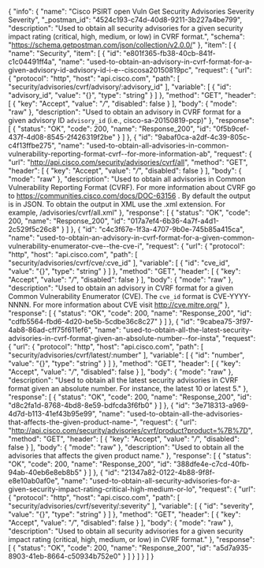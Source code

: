 {
  "info": {
    "name": "Cisco PSIRT open Vuln Get Security Advisories Severity Severity",
    "_postman_id": "4524c193-c74d-40d8-9211-3b227a4be799",
    "description": "Used to obtain all security advisories for a given security impact rating (critical, high, medium, or low) in CVRF format.",
    "schema": "https://schema.getpostman.com/json/collection/v2.0.0/"
  },
  "item": [
    {
      "name": "Security",
      "item": [
        {
          "id": "e801f365-fb38-40cb-841f-c1c04491ff4a",
          "name": "used-to-obtain-an-advisory-in-cvrf-format-for-a-given-advisory-id-advisory-id-i-e--ciscosa20150819pc",
          "request": {
            "url": {
              "protocol": "http",
              "host": "api.cisco.com",
              "path": [
                "security/advisories/cvrf/advisory/:advisory_id"
              ],
              "variable": [
                {
                  "id": "advisory_id",
                  "value": "{}",
                  "type": "string"
                }
              ]
            },
            "method": "GET",
            "header": [
              {
                "key": "Accept",
                "value": "*/*",
                "disabled": false
              }
            ],
            "body": {
              "mode": "raw"
            },
            "description": "Used to obtain an advisory in CVRF format for a given advisory ID `advisory_id` (i.e., cisco-sa-20150819-pcp)"
          },
          "response": [
            {
              "status": "OK",
              "code": 200,
              "name": "Response_200",
              "id": "0f5b9cef-437f-4d08-8545-2f426319f2be"
            }
          ]
        },
        {
          "id": "9abaf0ca-a2df-4c39-805c-c4f13ffbe275",
          "name": "used-to-obtain-all-advisories-in-common-vulnerability-reporting-format-cvrf--for-more-information-ab",
          "request": {
            "url": "http://api.cisco.com/security/advisories/cvrf/all",
            "method": "GET",
            "header": [
              {
                "key": "Accept",
                "value": "*/*",
                "disabled": false
              }
            ],
            "body": {
              "mode": "raw"
            },
            "description": "Used to obtain all advisories in Common Vulnerability Reporting Format (CVRF). For more information about CVRF go to https://communities.cisco.com/docs/DOC-63156 . By default the output is in JSON. To obtain the output in XML use the .xml extension. For example, /advisories/cvrf/all.xml"
          },
          "response": [
            {
              "status": "OK",
              "code": 200,
              "name": "Response_200",
              "id": "017a7ef4-6b36-4a7f-a4d1-2c529f5c26c8"
            }
          ]
        },
        {
          "id": "c4c3f67e-1f3a-4707-9b0e-745b85a415ca",
          "name": "used-to-obtain-an-advisory-in-cvrf-format-for-a-given-common-vulnerability-enumerator-cve--the-cve-i",
          "request": {
            "url": {
              "protocol": "http",
              "host": "api.cisco.com",
              "path": [
                "security/advisories/cvrf/cve/:cve_id"
              ],
              "variable": [
                {
                  "id": "cve_id",
                  "value": "{}",
                  "type": "string"
                }
              ]
            },
            "method": "GET",
            "header": [
              {
                "key": "Accept",
                "value": "*/*",
                "disabled": false
              }
            ],
            "body": {
              "mode": "raw"
            },
            "description": "Used to obtain an advisory in CVRF format for a given Common Vulnerability Enumerator (CVE). The `cve_id` format is CVE-YYYY-NNNN. For more information about CVE visit http://cve.mitre.org/"
          },
          "response": [
            {
              "status": "OK",
              "code": 200,
              "name": "Response_200",
              "id": "cdfb5564-fbd6-4d20-be5b-5cdbe36c8c27"
            }
          ]
        },
        {
          "id": "9cabea75-3f97-4ab8-86ad-cff75f611ef6",
          "name": "used-to-obtain-all-the-latest-security-advisories-in-cvrf-format-given-an-absolute-number--for-insta",
          "request": {
            "url": {
              "protocol": "http",
              "host": "api.cisco.com",
              "path": [
                "security/advisories/cvrf/latest/:number"
              ],
              "variable": [
                {
                  "id": "number",
                  "value": "{}",
                  "type": "string"
                }
              ]
            },
            "method": "GET",
            "header": [
              {
                "key": "Accept",
                "value": "*/*",
                "disabled": false
              }
            ],
            "body": {
              "mode": "raw"
            },
            "description": "Used to obtain all the latest security advisories in CVRF format given an absolute number. For instance, the latest 10 or latest 5."
          },
          "response": [
            {
              "status": "OK",
              "code": 200,
              "name": "Response_200",
              "id": "d8c2fa1d-8768-4bd8-8e59-bdfcda3f6fb0"
            }
          ]
        },
        {
          "id": "3e718313-a969-4d7d-b113-41ef43b95e99",
          "name": "used-to-obtain-all-the-advisories-that-affects-the-given-product-name-",
          "request": {
            "url": "http://api.cisco.com/security/advisories/cvrf/product?product=%7B%7D",
            "method": "GET",
            "header": [
              {
                "key": "Accept",
                "value": "*/*",
                "disabled": false
              }
            ],
            "body": {
              "mode": "raw"
            },
            "description": "Used to obtain all the advisories that affects the given product name."
          },
          "response": [
            {
              "status": "OK",
              "code": 200,
              "name": "Response_200",
              "id": "388dfe4e-c7cd-40fb-94ab-40eb6e8eb8b5"
            }
          ]
        },
        {
          "id": "21347a82-0122-4b88-9f8f-e8e10ab0af0e",
          "name": "used-to-obtain-all-security-advisories-for-a-given-security-impact-rating-critical-high-medium-or-lo",
          "request": {
            "url": {
              "protocol": "http",
              "host": "api.cisco.com",
              "path": [
                "security/advisories/cvrf/severity/:severity"
              ],
              "variable": [
                {
                  "id": "severity",
                  "value": "{}",
                  "type": "string"
                }
              ]
            },
            "method": "GET",
            "header": [
              {
                "key": "Accept",
                "value": "*/*",
                "disabled": false
              }
            ],
            "body": {
              "mode": "raw"
            },
            "description": "Used to obtain all security advisories for a given security impact rating (critical, high, medium, or low) in CVRF format."
          },
          "response": [
            {
              "status": "OK",
              "code": 200,
              "name": "Response_200",
              "id": "a5d7a935-8903-41eb-8664-c50934b752e0"
            }
          ]
        }
      ]
    }
  ]
}